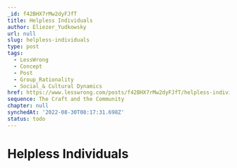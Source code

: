 ```yaml
---
_id: f42BHX7rMw2dyFJfT
title: Helpless Individuals
author: Eliezer_Yudkowsky
url: null
slug: helpless-individuals
type: post
tags:
  - LessWrong
  - Concept
  - Post
  - Group_Rationality
  - Social_& Cultural Dynamics
href: https://www.lesswrong.com/posts/f42BHX7rMw2dyFJfT/helpless-individuals
sequence: The Craft and the Community
chapter: null
synchedAt: '2022-08-30T08:17:31.698Z'
status: todo
---
```


# Helpless Individuals
